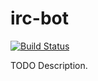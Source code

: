 # irc-bot

[![Build Status](https://travis-ci.org/githubuser/irc-bot.png)](https://travis-ci.org/githubuser/irc-bot)

TODO Description.
